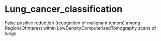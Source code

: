 # Lung_cancer_classification
False positive reduction (recognition of malignant tumors) among RegionsOfInterest within LowDensityComputerizedTomography scans of lungs
